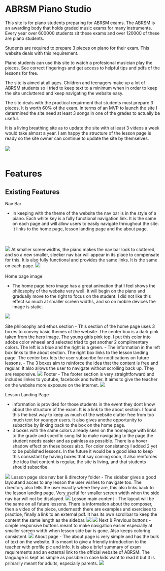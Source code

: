 # ABRSM Piano Studio

This site is for piano students preparing for ABRSM exams. The ABRSM is an awarding body that holds graded music exams for many instruments. Every year over 600000 students sit these exams and over 120000 of these are piano students. 

Students are required to prepare 3 pieces on piano for their exam. This website deals with this requirement.

Piano students can use this site to watch a profesional musician play the pieces. See correct fingerings and get access to helpful tips and pdfs of the lessons for free. 

The site is aimed at all ages. Children and teenagers make up a lot of ABRSM students so I tried to keep text to a minimum when in order to keep the site uncluttered and keep navigating the website easy.

The site deals with the practical requirment that students must prepare 3 pieces. It is worth 60% of the exam. In terms of an MVP to launch the site I determined the site need at least 3 songs in one of the grades to actually be useful. 

It is a living breathing site as to update the site with at least 3 videos a week would take almost a year. I am happy the structure of the lesson page is ready so the site owner can continue to update the site by themselves.
<br>
<br>
<img src="assets/images/am-i-responsive.png">
<br>
<br>

# Features

## Existing Features

 Nav Bar 
- In keeping with the theme of the website the nav bar is in the style of a piano. Each white key is a fully functional navigation link. It is the same on each page and will allow users to easily navigate throughout the site. It links to the home page, lesson landing page and the about page. 
<br>
<br>
<img src="assets/images/pno-nav.png">
At smaller screenwidths, the piano makes the nav bar look to cluttered, and so a new smaller, sleeker nav bar will appear in its place to compensate for this. It is also fully functional and provides the same links. It is the same on each page. 
<img src="assets/images/nav-small.png">

<br>
<br>
Home page image 

- The home page hero image has a great animation that I feel shows the philosophy of the website very well. It will begin on the piano and gradually move to the right to focus on the student. I did not like this effect so much at smaller screen widths, and so on mobile devices the image is static. 
<img src="assets/images/young-student-hero.jpg">
<br>
<br>
Site philosophy and ethos section
- This section of the home page uses 3 boxes to convey basic themes of the website. The center box is a dark pink taken from the hero image. The young girls pink top. I put this color into adobe color wheeel and selected triad to get another 2 complimentary colors. The left is a blue and the right is a green.
- The information in the left box links to the about section. The right box links to the lesson landing page. The center box lets the user subscribe for notifications on future lessons. 
- The 3 boxes aim to reinforce the idea that the content is free and regular. It also allows the user to navigate without scrolling back up. They are responsive.
<img src="assets/images/ethos.png">
Footer
- The footer section is very straightforward and includes linkes to youtube, facebook and twitter. It aims to give the teacher on the website more exposure on the internet. 
<img src="assets/images/footer.png">

Lesson Landing Page
- information is provided for those students in the event they dont know about the structure of the exam. It is a link to the about section. I found this the best way to keep as much of the website clutter free from too much text for younger users. It also gives anothe opportunity to subscribe by linking back to the box on the home page.
- 3 boxes with the same colors already seen on the homepage with links to the grade and specific song list to make navigating to the page the student needs easier and as painless as possible. There is a hover shadow effect on these boxes also. For color consistancy I added 2 yet to be published lessons. In the future it would be a good idea to keep this consistant by having boxes that say coming soon, it also reinforces the idea that content is regular, the site is living, and that students should subscribe. 
<img src="assets/images/lesson-landing.png">
Lesson page side nav bar & directory folder 
- The sidebar gives a good layoutand acces to any lesson the user wishes to navigate too. The directory also tells the user exactly where they are, this also links back to the lesson landing page. Very useful for smaller screen width when the side nav bar will not be displayed.
<img src="assets/images/lesson-side.png">
Lesson main content
- The layout will be the same on all future lessons. There is information about the composer, then a video of the piece, underneath there are examples and exercises to practice, finally a link to an external pdf. It has its own scrollbar to keep the content the same length as the sidebar. 
<img src="assets/images/content-up.png">
<img src="assets/images/content-lower.png">
Next & Previous buttons 
- simple responsive buttons meant to make navigation easier especially at smaller screen width when lesson side bar is gone. Also keeps coloring consistent. 
<img src="assets/images/next-pre.png">
About page
- The about page is very simple and has the bulk of text on the website. It is meant to give a friendly introduction to the teacher with profile pic and info. It is also a brief summary of exam requirements and an external link to the official website of ABRSM. The language is kept as simple as possible in case kids want to read it but it is primarily meant for adults, especially parents.
<img src="assets/images/about.png">






